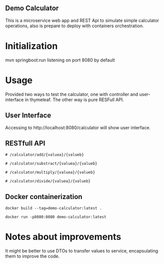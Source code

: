 ## Demo Calculator

This is a microservice web app and REST Api to simulate simple calculator operations, also is prepare to deploy with containers 
orchestration. 

# Initialization 

mvn springboot:run listening on port 8080 by default

# Usage

Provided two ways to test the calculator, one with controller and user-interface in thymeleaf. 
The other way is pure RESFull API.

## User Interface

Accessing to http://localhost:8080/calculator will show user interface.

## RESTfull API
````
# /calculator/add/{valuea}/{valueb}
````
````
# /calculator/substract/{valuea}/{valueb}
````
````
# /calculator/multiply/{valuea}/{valueb}
````
````
# /calculator/divide/{valuea}/{valueb}
````

## Docker containerization

````
docker build --tag=demo-calculator:latest .
````
````
docker run -p8080:8080 demo-calculator:latest
````

# Notes about improvements

It might be better to use DTOs to transfer values to service, encapsulating them to improve the code. 
